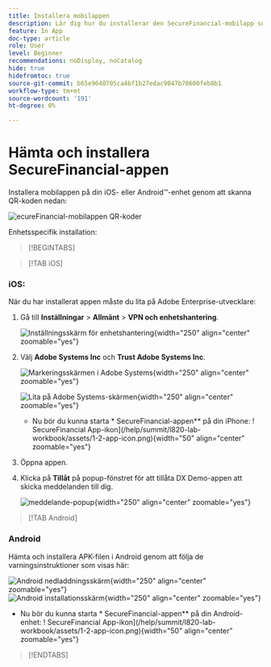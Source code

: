 ```yaml
---
title: Installera mobilappen
description: Lär dig hur du installerar den SecureFinancial-mobilapp som används i L535 Summit Lab.
feature: In App
doc-type: article
role: User
level: Beginner
recommendations: noDisplay, noCatalog
hide: true
hidefromtoc: true
source-git-commit: b65e9640705ca4bf1b27edac9047b70600feb8b1
workflow-type: tm+mt
source-wordcount: '191'
ht-degree: 0%

---
```



# Hämta och installera SecureFinancial-appen

Installera mobilappen på din iOS- eller Android™-enhet genom att skanna QR-koden nedan:

![ecureFinancial-mobilappen QR-koder](/help/summit-lab-assets/assets/dx-demo-app-qr-codes.png)

Enhetsspecifik installation:

>[!BEGINTABS]

>[!TAB iOS]

### iOS:

När du har installerat appen måste du lita på Adobe Enterprise-utvecklare:

1. Gå till **Inställningar** > **Allmänt** > **VPN och enhetshantering**.

   ![Inställningsskärm för enhetshantering](/help/summit/l820-lab-workbook/assets/1-2-2-device-management-screen.PNG "Inställningsskärm för enhetshantering"){width="250" align="center" zoomable="yes"}

1. Välj **Adobe Systems Inc** och **Trust Adobe Systems Inc**.

   ![Markeringsskärmen i Adobe Systems](/help/summit/l820-lab-workbook/assets/1-2-3-adobe-systems.PNG "Markeringsskärmen i Adobe Systems"){width="250" align="center" zoomable="yes"}
   <br>

   ![Lita på Adobe Systems-skärmen](/help/summit/l820-lab-workbook/assets/1-2-4-trust-adobe.PNG){width="250" align="center" zoomable="yes"}

   * Nu bör du kunna starta * SecureFinancial-appen** på din iPhone: ! SecureFinancial App-ikon](/help/summit/l820-lab-workbook/assets/1-2-app-icon.png){width="50" align="center" zoomable="yes"}


1. Öppna appen.

1. Klicka på **Tillåt** på popup-fönstret för att tillåta DX Demo-appen att skicka meddelanden till dig.

   ![meddelande-popup](/help/summit/l820-lab-workbook/assets/1-2-allow-notifications.png){width="250" align="center" zoomable="yes"}

>[!TAB Android]

### Android

Hämta och installera APK-filen i Android genom att följa de varningsinstruktioner som visas här:

![Android nedladdningsskärm](/help/summit/l820-lab-workbook/assets/1-2-5-android-download.jpg "Android nedladdningsskärm"){width="250" align="center" zoomable="yes"}
<br>
![Android installationsskärm](/help/summit/l820-lab-workbook/assets/1-2-6-android-installation.jpg){width="250" align="center" zoomable="yes"}

* Nu bör du kunna starta * SecureFinancial-appen** på din Android-enhet: ! SecureFinancial App-ikon](/help/summit/l820-lab-workbook/assets/1-2-app-icon.png){width="50" align="center" zoomable="yes"}

>[!ENDTABS]
